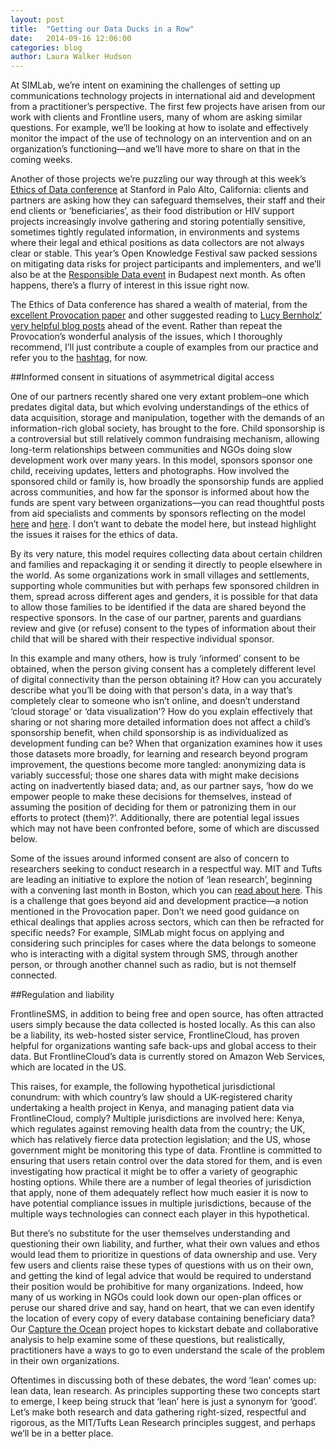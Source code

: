 ```yaml
---
layout: post
title:  "Getting our Data Ducks in a Row"
date:   2014-09-16 12:06:00
categories: blog
author: Laura Walker Hudson 
---
```

At SIMLab, we’re intent on examining the challenges of setting up communications technology projects in international aid and development from a practitioner’s perspective. The first few projects have arisen from our work with clients and Frontline users, many of whom are asking similar questions. For example, we’ll be looking at how to isolate and effectively monitor the impact of the use of technology on an intervention and on an organization’s functioning&mdash;and we’ll have more to share on that in the coming weeks.

Another of those projects we’re puzzling our way through at this week’s [Ethics of Data conference](http://pacscenter.stanford.edu/content/ethics-data-conference) at Stanford in Palo Alto, California: clients and partners are asking how they can safeguard themselves, their staff and their end clients or ‘beneficiaries’, as their food distribution or HIV support projects increasingly involve gathering and storing potentially sensitive, sometimes tightly regulated information, in environments and systems where their legal and ethical positions as data collectors are not always clear or stable. This year’s Open Knowledge Festival saw packed sessions on mitigating data risks for project participants and implementers, and we’ll also be at the [Responsible Data event](https://responsibledata.io/) in Budapest next month. As often happens, there’s a flurry of interest in this issue right now.

The Ethics of Data conference has shared a wealth of material, from the [excellent Provocation paper](http://pacscenter.stanford.edu/content/provocation) and other suggested reading to [Lucy Bernholz’ very helpful blog posts](http://philanthropy.blogspot.de/search/label/%23ethicsofdata) ahead of the event. Rather than repeat the Provocation’s wonderful analysis of the issues, which I thoroughly recommend, I’ll just contribute a couple of examples from our practice and refer you to the [hashtag](https://twitter.com/search?q=eod14&src=typd), for now.

##Informed consent in situations of asymmetrical digital access

One of our partners recently shared one very extant problem–one which predates digital data, but which evolving understandings of the ethics of data acquisition, storage and manipulation, together with the demands of an information-rich global society, has brought to the fore. Child sponsorship is a controversial but still relatively common fundraising mechanism, allowing long-term relationships between communities and NGOs doing slow development work over many years. In this model, sponsors sponsor one child, receiving updates, letters and photographs. How involved the sponsored child or family is, how broadly the sponsorship funds are applied across communities, and how far the sponsor is informed about how the funds are spent vary between organizations&mdash;you can read thoughtful posts from aid specialists and comments by sponsors reflecting on the model [here](http://marianne-elliott.com/2010/05/child-sponsorships-are-they-effective-aid/) and [here](http://devpolicy.org/child-sponsorship-works20120411/). I don’t want to debate the model here, but instead highlight the issues it raises for the ethics of data.

By its very nature, this model requires collecting data about certain children and families and repackaging it or sending it directly to people elsewhere in the world. As some organizations work in small villages and settlements, supporting whole communities but with perhaps few sponsored children in them, spread across different ages and genders, it is possible for that data to allow those families to be identified if the data are shared beyond the respective sponsors. In the case of our partner, parents and guardians review and give (or refuse) consent to the types of information about their child that will be shared with their respective individual sponsor. 

In this example and many others, how is truly ‘informed’ consent to be obtained, when the person giving consent has a completely different level of digital connectivity than the person obtaining it? How can you accurately describe what you’ll be doing with that person's data, in a way that’s completely clear to someone who isn’t online, and doesn’t understand ‘cloud storage’ or ‘data visualization'?  How do you explain effectively that sharing or not sharing more detailed information does not affect a child’s sponsorship benefit, when child sponsorship is as individualized as development funding can be? When that organization examines how it uses those datasets more broadly, for learning and research beyond program improvement, the questions become more tangled: anonymizing data is variably successful; those one shares data with might make decisions acting on inadvertently biased data; and, as our partner says, ‘how do we empower people to make these decisions for themselves, instead of assuming the position of deciding for them or patronizing them in our efforts to protect (them)?’. Additionally, there are potential legal issues which may not have been confronted before, some of which are discussed below.

Some of the issues around informed consent are also of concern to researchers seeking to conduct research in a respectful way. MIT and Tufts are leading an initiative to explore the notion of ‘lean research’, beginning with a convening last month in Boston, which you can [read about here](http://d-lab.mit.edu/news/idin-cite-d-lab-scale-ups-and-tufts-university-host-convening-explore-human-centered-approach). This is a challenge that goes beyond aid and development practice&mdash;a notion mentioned in the Provocation paper. Don’t we need good guidance on ethical dealings that applies across sectors, which can then be refracted for specific needs? For example, SIMLab might focus on applying and considering such principles for cases where the data belongs to someone who is interacting with a digital system through SMS, through another person, or through another channel such as radio, but is not themself connected.

##Regulation and liability

FrontlineSMS, in addition to being free and open source, has often attracted users simply because the data collected is hosted locally. As this can also be a liability, its web-hosted sister service, FrontlineCloud, has proven helpful for organizations wanting safe back-ups and global access to their data. But FrontlineCloud’s data is currently stored on Amazon Web Services, which are located in the US.

This raises, for example, the following hypothetical jurisdictional conundrum: with which country’s law should a UK-registered charity undertaking a health project in Kenya, and managing patient data via FrontlineCloud, comply? Multiple jurisdictions are involved here: Kenya, which regulates against removing health data from the country; the UK, which has relatively fierce data protection legislation; and the US, whose government might be monitoring this type of data. Frontline is committed to ensuring that users retain control over the data stored for them, and is even investigating how practical it might be to offer a variety of geographic hosting options. While there are a number of legal theories of jurisdiction that apply, none of them adequately reflect how much easier it is now to have potential compliance issues in multiple jurisdictions, because of the multiple ways technologies can connect each player in this hypothetical.

But there’s no substitute for the user themselves understanding and questioning their own liability, and further, what their own values and ethos would lead them to prioritize in questions of data ownership and use. Very few users and clients raise these types of questions with us on their own, and getting the kind of legal advice that would be required to understand their position would be prohibitive for many organizations. Indeed, how many of us working in NGOs could look down our open-plan offices or peruse our shared drive and say, hand on heart, that we can even identify the location of every copy of every database containing beneficiary data? Our [Capture the Ocean](http://www.capturetheocean.com/) project hopes to kickstart debate and collaborative analysis to help examine some of these questions, but realistically, practitioners have a ways to go to even understand the scale of the problem in their own organizations.

Oftentimes in discussing both of these debates, the word ‘lean’ comes up: lean data, lean research. As principles supporting these two concepts start to emerge, I keep being struck that ‘lean’ here is just a synonym for ‘good’. Let’s make both research and data gathering right-sized, respectful and rigorous, as the MIT/Tufts Lean Research principles suggest, and perhaps we’ll be in a better place.
